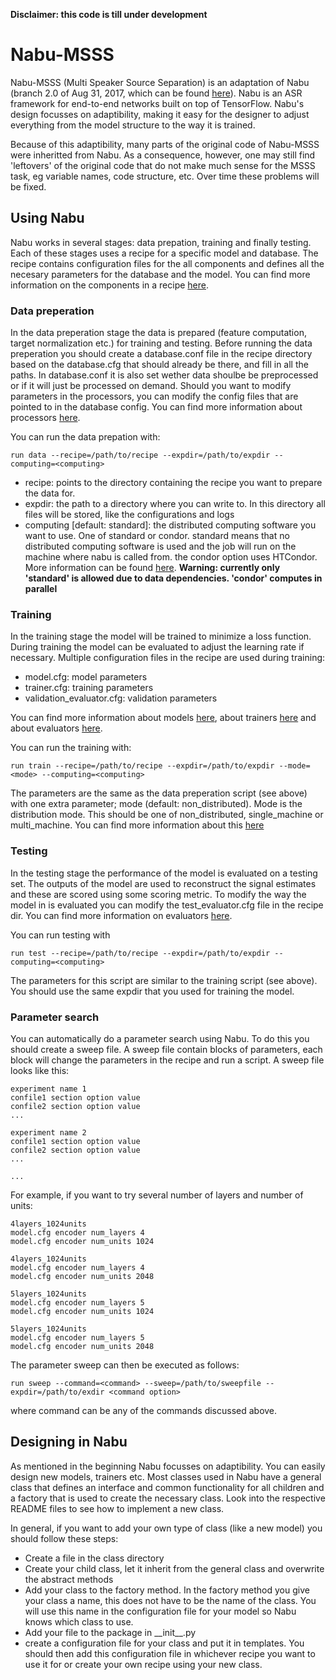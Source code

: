 **Disclaimer: this code is till under development**

# Nabu-MSSS

Nabu-MSSS (Multi Speaker Source Separation) is an adaptation of Nabu 
(branch 2.0 of Aug 31, 2017, which can be found
[here](https://github.com/vrenkens/nabu)). Nabu is an ASR framework for
end-to-end networks built on top of TensorFlow. Nabu's design focusses on
adaptibility, making it easy for the designer to adjust everything from the
model structure to the way it is trained. 

Because of this adaptibility, many parts of the original code of Nabu-MSSS
were inheritted from Nabu. As a consequence, however, one may still find 
'leftovers' of the original code that do not make much sense for the MSSS
task, eg variable names, code structure, etc. Over time these problems will
be fixed.

## Using Nabu

Nabu works in several stages: data prepation, training and finally testing. 
Each of these stages uses a recipe for a specific model and database. The 
recipe contains configuration files for the all components and defines all
the necesary parameters for the database and the model. You can find more
information on the components in a recipe [here](config/recipes/README.md).

### Data preperation

In the data preperation stage the data is prepared (feature computation,
target normalization etc.) for training and testing. Before running the 
data preperation you should create a database.conf file in the recipe 
directory based on the database.cfg that should already be there, and fill 
in all the paths. In database.conf it is also set wether data shoulbe be 
preprocessed or if it will just be processed on demand.  Should you want 
to modify parameters in the processors, you can modify the config files 
that are pointed to in the database config. You can find more information 
about processors [here](nabu/processing/processors/README.md).

You can run the data prepation with:

```
run data --recipe=/path/to/recipe --expdir=/path/to/expdir --computing=<computing>
```

- recipe: points to the directory containing the recipe you
want to prepare the data for.
- expdir: the path to a directory where you can write to. In this directory all
files will be stored, like the configurations and logs
- computing [default: standard]: the distributed computing software you want to
use. One of standard or condor. standard means that no distributed computing
software is used and the job will run on the machine where nabu is called from.
the condor option uses HTCondor. More information can be found
[here](nabu/computing/README.md). 
**Warning: currently only 'standard' is allowed due to data dependencies. 'condor' computes in parallel**

### Training

In the training stage the model will be trained to minimize a loss function.
During training the model can be evaluated to adjust the learning rate if
necessary. Multiple configuration files in the recipe are used during training:

- model.cfg: model parameters
- trainer.cfg: training parameters
- validation_evaluator.cfg: validation parameters

You can find more information about models
[here](nabu/neuralnetworks/models/README.md), about trainers
[here](nabu/neuralnetworks/trainers/README.md) and about evaluators
[here](nabu/neuralnetworks/evaluators/README.md).

You can run the training with:

```
run train --recipe=/path/to/recipe --expdir=/path/to/expdir --mode=<mode> --computing=<computing>
```

The parameters are the same as the data preperation script (see above) with one
extra parameter; mode (default: non_distributed). Mode is the distribution mode.
This should be one of non_distributed, single_machine or multi_machine.
You can find more information about this [here](nabu/computing/README.md)

### Testing

In the testing stage the performance of the model is evaluated on a testing set.
The outputs of the model are used to reconstruct the signal estimates and these
are scored using some scoring metric. To modify the way the model in is evaluated
you can modify the test_evaluator.cfg file in the recipe dir. You can find more
information on evaluators [here](nabu/neuralnetworks/trainers/README.md).

You can run testing with

```
run test --recipe=/path/to/recipe --expdir=/path/to/expdir --computing=<computing>
```

The parameters for this script are similar to the training script (see above).
You should use the same expdir that you used for training the model.


### Parameter search

You can automatically do a parameter search using Nabu. To do this you should
create a sweep file. A sweep file contain blocks of parameters, each block
will change the parameters in the recipe and run a script. A sweep file
looks like this:

```
experiment name 1
confile1 section option value
confile2 section option value
...

experiment name 2
confile1 section option value
confile2 section option value
...

...
```

For example, if you want to try several number of layers and number of units:

```
4layers_1024units
model.cfg encoder num_layers 4
model.cfg encoder num_units 1024

4layers_1024units
model.cfg encoder num_layers 4
model.cfg encoder num_units 2048

5layers_1024units
model.cfg encoder num_layers 5
model.cfg encoder num_units 1024

5layers_1024units
model.cfg encoder num_layers 5
model.cfg encoder num_units 2048
```

The parameter sweep can then be executed as follows:

```
run sweep --command=<command> --sweep=/path/to/sweepfile --expdir=/path/to/exdir <command option>
```

where command can be any of the commands discussed above.

## Designing in Nabu

As mentioned in the beginning Nabu focusses on adaptibility. You can easily
design new models, trainers etc. Most classes used in Nabu have a general class
that defines an interface and common functionality for all children and
a factory that is used to create the necessary class. Look into the respective
README files to see how to implement a new class.

In general, if you want to add your own type of class (like a new model) you
should follow these steps:
- Create a file in the class directory
- Create your child class, let it inherit from the general class and overwrite
the abstract methods
- Add your class to the factory method. In the factory method you give your
class a name, this does not have to be the name of the class. You will use
this name in the configuration file for your model so Nabu knows which class
to use.
- Add your file to the package in \_\_init\_\_.py
- create a configuration file for your class and put it in templates. You
should then add this configuration file in whichever recipe you want to use it
for or create your own recipe using your new class.
